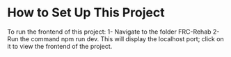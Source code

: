 # How to Set Up This Project

To run the frontend of this project:
1- Navigate to the folder FRC-Rehab
2- Run the command npm run dev. This will display the localhost port; click on it to view the frontend of the project.